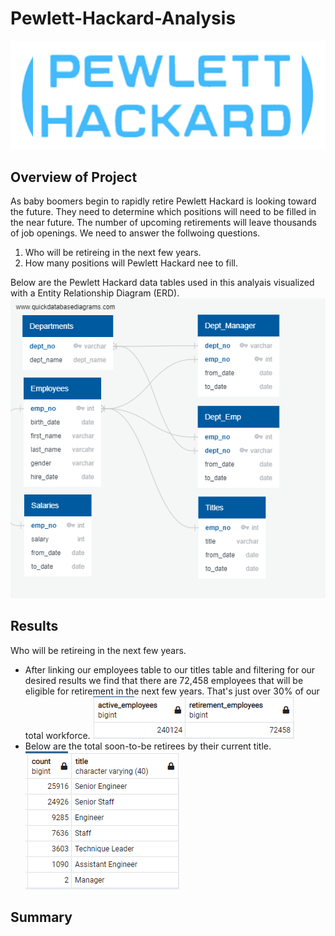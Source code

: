 # Pewlett-Hackard-Analysis
![](Images/ph_logo.png)
## Overview of Project
As baby boomers begin to rapidly retire Pewlett Hackard is looking toward the future. They need to determine which positions will need to be filled in the near future. The number of upcoming retirements will leave thousands of job openings. We need to answer the follwoing questions.
1. Who will be retireing in the next few years.
2. How many positions will Pewlett Hackard nee to fill. 

Below are the Pewlett Hackard data tables used in this analyais visualized with a Entity Relationship Diagram (ERD).
![](Images/EmployeeDB.png)
## Results

Who will be retireing in the next few years. 
- After linking our employees table to our titles table and filtering for our desired results we find that there are 72,458 employees that will be eligible for retirement in the next few years. That's just over 30% of our total workforce. 
![](Images/retire_to_total.png)
- Below are the total soon-to-be retirees by their current title. 
![](Images/retire_title.PNG)


## Summary